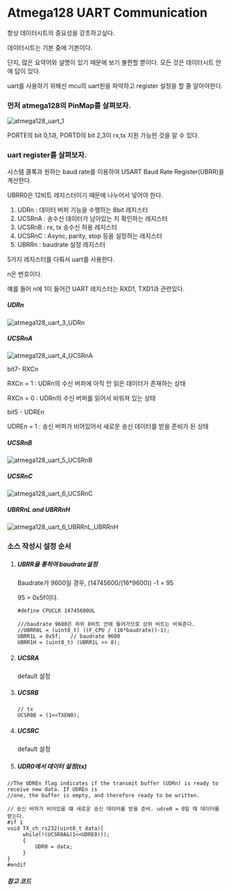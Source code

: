 # Atmega128 UART Communication



항상 데이터시트의 중요성을 강조하고싶다. 

데이터시트는 기본 중에 기본이다. 

단지, 많은 요약어와 설명이 있기 때문에 보기 불편할 뿐이다. 모든 것은 데이터시트 안에 답이 있다. 





uart를 사용하기 위해선 mcu의 uart핀을 파악하고 register 설정을 할 줄 알아야한다. 



### 먼저 atmega128의 PinMap를 살펴보자.

![atmega128_uart_1](https://user-images.githubusercontent.com/24997255/93166448-724cb080-f759-11ea-9c86-62eb1a3d2269.PNG)



PORTE의 bit 0,1과, PORTD의 bit 2,3이 rx,tx 지원 가능한 것을 알 수 있다. 



### uart register를 살펴보자. 

시스템 클록과 원하는 baud rate를 이용하여 USART Baud Rate Register(UBRR)을 계산한다.

UBRR0은 12비트 레지스터이기 때문에 나누어서 넣어야 한다.

1. UDRn : 데이터 버퍼 기능을 수행하는 8bit 레지스터
2. UCSRnA :  송수신 데이터가 남아있는 지 확인하는 레지스터
3. UCSRnB : rx, tx 송수신 허용 레지스터
4. UCSRnC  : Async, parity, stop 등을 설정하는 레지스터
5. UBRRn  : baudrate 설정 레지스터

 5가지 레지스터를 다뤄서 uart를 사용한다. 



n은 번호이다. 

예를 들어 n에 1이 들어간 UART 레지스터는 RXD1, TXD1과 관련있다.  



##### UDRn

![atmega128_uart_3_UDRn](https://user-images.githubusercontent.com/24997255/93170135-8eece680-f761-11ea-83c5-0b95a15a3c3c.PNG)

##### UCSRnA

![atmega128_uart_4_UCSRnA](https://user-images.githubusercontent.com/24997255/93170396-23efdf80-f762-11ea-96c0-df7ef1b8c17f.PNG)

bit7- RXCn 

RXCn = 1 : UDRn의 수신 버퍼에 아직 안 읽은 데이터가 존재하는 상태

RXCn = 0 : UDRn의 수신 버퍼를 읽어서 비워져 있는 상태 



bit5 - UDREn

UDREn = 1 : 송신 버퍼가 비어있어서 새로운 송신 데이터를 받을 준비가 된 상태

##### UCSRnB

![atmega128_uart_5_UCSRnB](https://user-images.githubusercontent.com/24997255/93170448-3833dc80-f762-11ea-912f-345dc2e2a50d.PNG)

##### UCSRnC

![atmega128_uart_6_UCSRnC](https://user-images.githubusercontent.com/24997255/93171060-5bab5700-f763-11ea-905a-824d84d8de8f.PNG)

##### UBRRnL and UBRRnH 

![atmega128_uart_6_UBRRnL_UBRRnH](https://user-images.githubusercontent.com/24997255/93170498-513c8d80-f762-11ea-83aa-56c4889c71d3.PNG)



### 소스 작성시 설정 순서

1. ##### UBRR을 통하여 baudrate설정 

   Baudrate가 9600일 경우, (14745600/(16*9600)) -1 = 95

   95 = 0x5f이다.

   ````
   #define CPUCLK 14745600UL
   
   ///baudrate 9600은 하위 8비트 안에 들어가므로 상위 비트는 비워준다. 
   //UBRR0L = (uint8_t) ((F_CPU / (16*baudrate))-1);
   UBRR1L = 0x5f;	// baudrate 9600
   UBRR1H = (uint8_t) (UBRR1L >> 8); 
   ````

2. ##### UCSRA

    default 설정

3. ##### UCSRB

   ````
   // tx 
   UCSR0B = (1<<TXEN0);
   ````

4. ##### UCSRC

   default 설정

5. ##### UDR0에서 데이터 설정(tx)

````
//The UDREn flag indicates if the transmit buffer (UDRn) is ready to receive new data. If UDREn is
//one, the buffer is empty, and therefore ready to be written.

// 송신 버퍼가 비어있을 떄 새로운 송신 데이터를 받을 준비. udre0 = 0일 때 데이터를 받는다.
#if 1
void TX_ch_rs232(uint8_t data){
	 while(!(UCSR0A&(1<<UDRE0))); 
	 {
		 UDR0 = data;
	 }
}
#endif
````





##### 참고 코드



<script src="https://gist.github.com/RileyKim/6343854b114e25aac5f3526587a8c337.js"></script>

<script src="https://gist.github.com/RileyKim/c302269966c3da102a8e1fae795c3660.js"></script>